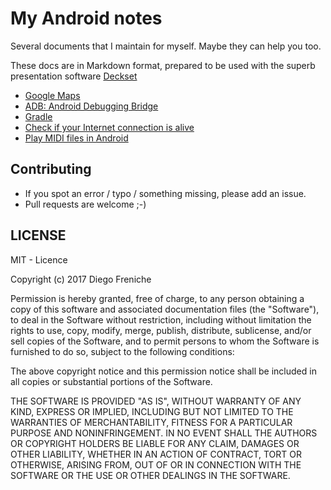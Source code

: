 # My Android notes

Several documents that I maintain for myself. Maybe they can help you too. 

These docs are in Markdown format, prepared to be used with the superb presentation software [Deckset](http://www.decksetapp.com/)

- [Google Maps](google-maps-v2/google-maps-v2.md)
- [ADB: Android Debugging Bridge](adb/adb.md)
- [Gradle](gradle/gradle.md)
- [Check if your Internet connection is alive](check-internet/android-check-internet-connection.md)
- [Play MIDI files in Android](midi-playing/jet-midi-playing.md)

## Contributing

- If you spot an error / typo / something missing, please add an issue.
- Pull requests are welcome ;-)

## LICENSE

MIT - Licence

Copyright (c) 2017 Diego Freniche

Permission is hereby granted, free of charge, to any person obtaining a copy of this software and associated documentation files (the "Software"), to deal in the Software without restriction, including without limitation the rights to use, copy, modify, merge, publish, distribute, sublicense, and/or sell copies of the Software, and to permit persons to whom the Software is furnished to do so, subject to the following conditions:

The above copyright notice and this permission notice shall be included in all copies or substantial portions of the Software.

THE SOFTWARE IS PROVIDED "AS IS", WITHOUT WARRANTY OF ANY KIND, EXPRESS OR IMPLIED, INCLUDING BUT NOT LIMITED TO THE WARRANTIES OF MERCHANTABILITY, FITNESS FOR A PARTICULAR PURPOSE AND NONINFRINGEMENT. IN NO EVENT SHALL THE AUTHORS OR COPYRIGHT HOLDERS BE LIABLE FOR ANY CLAIM, DAMAGES OR OTHER LIABILITY, WHETHER IN AN ACTION OF CONTRACT, TORT OR OTHERWISE, ARISING FROM, OUT OF OR IN CONNECTION WITH THE SOFTWARE OR THE USE OR OTHER DEALINGS IN THE SOFTWARE.

